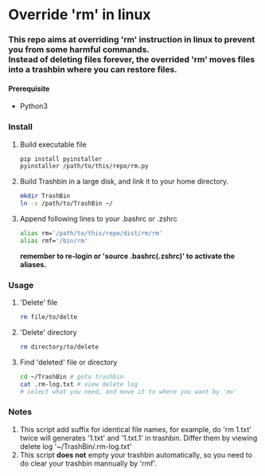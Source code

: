 # Override 'rm' in linux

### This repo aims at overriding 'rm' instruction in linux to prevent you from some harmful commands.<br>Instead of deleting files forever, the overrided 'rm' moves files into a trashbin where you can restore files.

#### Prerequisite

* Python3

### Install

1. Build executable file

   ```bash
   pip install pyinstaller
   pyinstaller /path/to/this/repo/rm.py
   ```

2. Build Trashbin in a large disk, and link it to your home directory.

   ```bash
   mkdir TrashBin
   ln -s /path/to/TrashBin ~/
   ```

3. Append following lines to your .bashrc or .zshrc

   ```bash
   alias rm='/path/to/this/repo/dist/rm/rm'
   alias rmf='/bin/rm'
   ```

   **remember to re-login or 'source .bashrc(.zshrc)' to activate the aliases.**

### Usage

1. 'Delete' file

   ```bash
   rm file/to/delte
   ```

2. 'Delete' directory

   ```bash
   rm directory/to/delete
   ```

3. Find 'deleted' file or directory

   ```bash
   cd ~/TrashBin # goto trashbin
   cat .rm-log.txt # view delete log
   # select what you need, and move it to where you want by 'mv'
   ```

### Notes

1. This script add suffix for identical file names, for example, do 'rm 1.txt' twice will generates '1.txt' and '1.txt.1' in trashbin. Differ them by viewing delete log '~/TrashBin/.rm-log.txt'
2. This script **does not** empty your trashbin automatically, so you need to do clear your trashbin mannually by 'rmf'.

